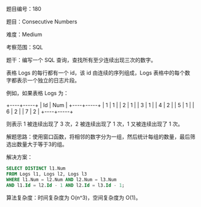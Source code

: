 题目编号：180

题目：Consecutive Numbers

难度：Medium

考察范围：SQL

题干：编写一个 SQL 查询，查找所有至少连续出现三次的数字。

表格 Logs 的每行都有一个 id，该 id 由连续的序列组成，Logs 表格中的每个数字都表示一个独立的日志片段。

例如，如果表格 Logs 为：

+----+-----+
| Id | Num |
+----+-----+
| 1  |  1  |
| 2  |  1  |
| 3  |  1  |
| 4  |  2  |
| 5  |  1  |
| 6  |  2  |
| 7  |  2  |
+----+-----+

则表示 1 被连续出现了 3 次，2 被连续出现了 1 次，1 又被连续出现了 1 次。

解题思路：使用窗口函数，将相邻的数字分为一组，然后统计每组的数量，最后筛选出数量大于等于3的组。

解决方案：

```sql
SELECT DISTINCT l1.Num
FROM Logs l1, Logs l2, Logs l3
WHERE l1.Num = l2.Num AND l2.Num = l3.Num
AND l1.Id = l2.Id - 1 AND l2.Id = l3.Id - 1;
```

算法复杂度：时间复杂度为 O(n^3)，空间复杂度为 O(1)。